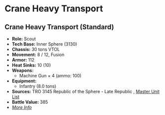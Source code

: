 # Crane Heavy Transport 

## Crane Heavy Transport (Standard) 

- **Role:** Scout 
- **Tech Base:** Inner Sphere (3130) 
- **Chassis:** 30 tons VTOL 
- **Movement:** 8 / 12, Fusion 
- **Armor:** 112 
- **Heat Sinks:** 10 (10) 
- **Weapons:** 
  - Machine Gun × 4 (ammo: 100) 
- **Equipment:** 
  - Infantry (8.0 tons) 
- **Sources:** TRO 3145 Republic of the Sphere - Late Republic , [Master Unit List](http://masterunitlist.info/Unit/Details/6655/crane-heavy-transport-standard) 
- **Battle Value:** 385 
- [*More Info*](crane_heavy_transport/crane_heavy_transport_standard.md) 

